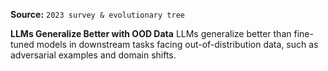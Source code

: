 **Source:** `2023 survey & evolutionary tree`

**LLMs Generalize Better with OOD Data**
LLMs generalize better than fine-tuned models in downstream tasks facing out-of-distribution data, such as adversarial examples and domain shifts.
